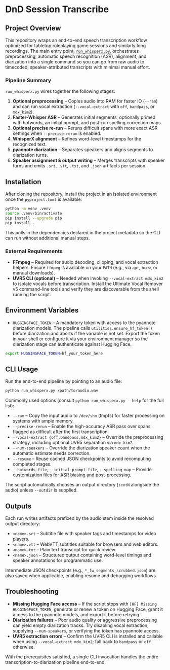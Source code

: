 # DnD Session Transcribe

## Project Overview
This repository wraps an end-to-end speech transcription workflow optimized for tabletop roleplaying game sessions and similarly long recordings. The main entry point, [`run_whisperx.py`](run_whisperx.py), orchestrates preprocessing, automatic speech recognition (ASR), alignment, and diarization into a single command so you can go from raw audio to timecoded, speaker-attributed transcripts with minimal manual effort.

### Pipeline Summary
`run_whisperx.py` wires together the following stages:
1. **Optional preprocessing** – Copies audio into RAM for faster IO (`--ram`) and can run vocal extraction (`--vocal-extract` with `off`, `bandpass`, or `mdx_kim2`).
2. **Faster-Whisper ASR** – Generates initial segments, optionally primed with hotwords, an initial prompt, and post-run spelling correction maps.
3. **Optional precise re-run** – Reruns difficult spans with more exact ASR settings when `--precise-rerun` is enabled.
4. **WhisperX alignment** – Refines word-level timestamps for the recognized text.
5. **pyannote diarization** – Separates speakers and aligns segments to diarization turns.
6. **Speaker assignment & output writing** – Merges transcripts with speaker turns and emits `.srt`, `.vtt`, `.txt`, and `.json` artifacts per session.

## Installation
After cloning the repository, install the project in an isolated environment once the `pyproject.toml` is available:

```bash
python -m venv .venv
source .venv/bin/activate
pip install --upgrade pip
pip install .
```

This pulls in the dependencies declared in the project metadata so the CLI can run without additional manual steps.

### External Requirements
- **FFmpeg** – Required for audio decoding, clipping, and vocal extraction helpers. Ensure `ffmpeg` is available on your `PATH` (e.g., via `apt`, `brew`, or manual downloads).
- **UVR5 CLI (optional)** – Needed when invoking `--vocal-extract mdx_kim2` to isolate vocals before transcription. Install the Ultimate Vocal Remover v5 command-line tools and verify they are discoverable from the shell running the script.

## Environment Variables
- `HUGGINGFACE_TOKEN` – A mandatory token with access to the pyannote diarization models. The pipeline calls `utilities.ensure_hf_token()` before diarization and aborts if the variable is not set. Export the token in your shell or configure it via your environment manager so the diarization stage can authenticate against Hugging Face.

```bash
export HUGGINGFACE_TOKEN=hf_your_token_here
```

## CLI Usage
Run the end-to-end pipeline by pointing to an audio file:

```bash
python run_whisperx.py /path/to/audio.wav
```

Commonly used options (consult `python run_whisperx.py --help` for the full list):
- `--ram` – Copy the input audio to `/dev/shm` (tmpfs) for faster processing on systems with ample memory.
- `--precise-rerun` – Enable the high-accuracy ASR pass over spans flagged as difficult after the first transcription.
- `--vocal-extract {off,bandpass,mdx_kim2}` – Override the preprocessing strategy, including optional UVR5 separation via `mdx_kim2`.
- `--num-speakers` – Override the diarization speaker count when the automatic estimate needs correction.
- `--resume` – Reuse cached JSON checkpoints to avoid recomputing completed stages.
- `--hotwords-file`, `--initial-prompt-file`, `--spelling-map` – Provide customization files for ASR biasing and post-processing.

The script automatically chooses an output directory (`textN` alongside the audio) unless `--outdir` is supplied.

## Outputs
Each run writes artifacts prefixed by the audio stem inside the resolved output directory:
- `<name>.srt` – Subtitle file with speaker tags and timestamps for video players.
- `<name>.vtt` – WebVTT subtitles suitable for browsers and web editors.
- `<name>.txt` – Plain text transcript for quick review.
- `<name>.json` – Structured output containing word-level timings and speaker annotations for programmatic use.

Intermediate JSON checkpoints (e.g., `*_fw_segments_scrubbed.json`) are also saved when applicable, enabling resume and debugging workflows.

## Troubleshooting
- **Missing Hugging Face access** – If the script stops with `[HF] Missing HUGGINGFACE_TOKEN`, generate or renew a token on Hugging Face, grant it access to the pyannote models, and export it before retrying.
- **Diarization failures** – Poor audio quality or aggressive preprocessing can yield empty diarization tracks. Try disabling vocal extraction, supplying `--num-speakers`, or verifying the token has pyannote access.
- **UVR5 extraction errors** – Confirm the UVR5 CLI is installed and callable when using `--vocal-extract mdx_kim2`; fall back to `bandpass` or `off` otherwise.

With the prerequisites satisfied, a single CLI invocation handles the entire transcription-to-diarization pipeline end-to-end.
